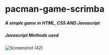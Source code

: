 # pacman-game-scrimba
##### A simple game in HTML, CSS AND Javascript
##### Javascript Methods used

![Screenshot (42)](https://user-images.githubusercontent.com/85759426/141654669-80b2d1a4-958f-4ed0-9eab-8890044cbadf.png)
